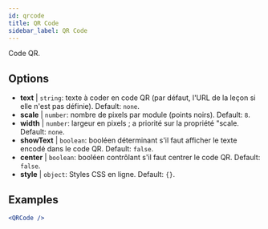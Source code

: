 ```yaml
---
id: qrcode
title: QR Code
sidebar_label: QR Code
---
```


Code QR.

## Options

* __text__ | `string`: texte à coder en code QR (par défaut, l'URL de la leçon si elle n'est pas définie). Default: `none`.
* __scale__ | `number`: nombre de pixels par module (points noirs). Default: `8`.
* __width__ | `number`: largeur en pixels ; a priorité sur la propriété "scale. Default: `none`.
* __showText__ | `boolean`: booléen déterminant s'il faut afficher le texte encodé dans le code QR. Default: `false`.
* __center__ | `boolean`: booléen contrôlant s'il faut centrer le code QR. Default: `false`.
* __style__ | `object`: Styles CSS en ligne. Default: `{}`.


## Examples

```jsx live
<QRCode />
```

